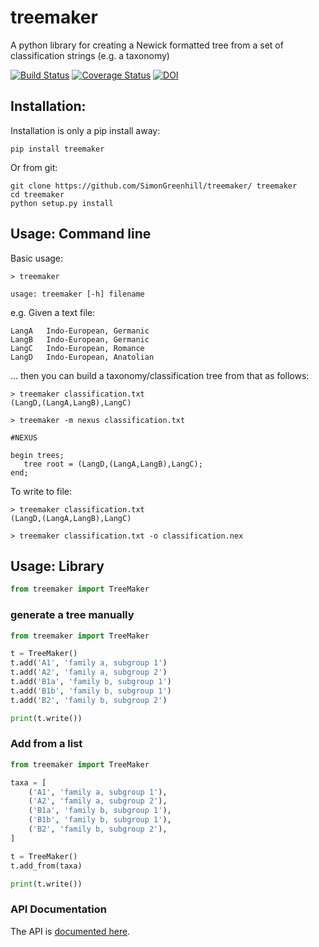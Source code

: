 # treemaker

A python library for creating a Newick formatted tree from a set of classification strings (e.g. a taxonomy)

[![Build Status](https://travis-ci.org/SimonGreenhill/treemaker.svg?branch=master)](https://travis-ci.org/SimonGreenhill/treemaker)
[![Coverage Status](https://coveralls.io/repos/SimonGreenhill/treemaker/badge.svg?branch=master&service=github)](https://coveralls.io/github/SimonGreenhill/treemaker?branch=master)
[![DOI](https://zenodo.org/badge/22704/SimonGreenhill/treemaker.svg)](https://zenodo.org/badge/latestdoi/22704/SimonGreenhill/treemaker)

## Installation:

Installation is only a pip install away:

```shell
pip install treemaker
```

Or from git:

```shell
git clone https://github.com/SimonGreenhill/treemaker/ treemaker
cd treemaker
python setup.py install
```

## Usage: Command line

Basic usage: 

```shell
> treemaker

usage: treemaker [-h] filename
```

e.g. Given a text file:

```
LangA   Indo-European, Germanic
LangB   Indo-European, Germanic
LangC   Indo-European, Romance
LangD   Indo-European, Anatolian
```

... then you can build a taxonomy/classification tree from that as follows:

```shell
> treemaker classification.txt
(LangD,(LangA,LangB),LangC)

> treemaker -m nexus classification.txt

#NEXUS

begin trees;
   tree root = (LangD,(LangA,LangB),LangC);
end;
```

To write to file:

```shell
> treemaker classification.txt
(LangD,(LangA,LangB),LangC)

> treemaker classification.txt -o classification.nex
```


## Usage: Library

```python
from treemaker import TreeMaker
```

### generate a tree manually

```python
from treemaker import TreeMaker

t = TreeMaker()
t.add('A1', 'family a, subgroup 1')
t.add('A2', 'family a, subgroup 2')
t.add('B1a', 'family b, subgroup 1')
t.add('B1b', 'family b, subgroup 1')
t.add('B2', 'family b, subgroup 2')

print(t.write())
```

### Add from a list

```python
from treemaker import TreeMaker

taxa = [
    ('A1', 'family a, subgroup 1'),
    ('A2', 'family a, subgroup 2'),
    ('B1a', 'family b, subgroup 1'),
    ('B1b', 'family b, subgroup 1'),
    ('B2', 'family b, subgroup 2'),
]

t = TreeMaker()
t.add_from(taxa)

print(t.write())

```

### API Documentation

The API is [documented here](https://simongreenhill.github.io/treemaker/build/html/index.html).

